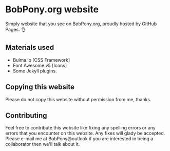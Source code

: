 # BobPony.org website
Simply website that you see on BobPony.org, proudly hosted by GitHub Pages. :ok_hand:
## Materials used
- Bulma.io [CSS Framework]
- Font Awesome v5 [Icons]
- Some Jekyll plugins.
## Copying this website
Please do not copy this website without permission from me, thanks.
## Contributing
Feel free to contribute this website like fixing any spelling errors or any errors that you encounter on this website. Any fixes will glady be accepted. Please e-mail me at BobPony@outlook if you are interested in being a collaborator then we'll talk about it.
